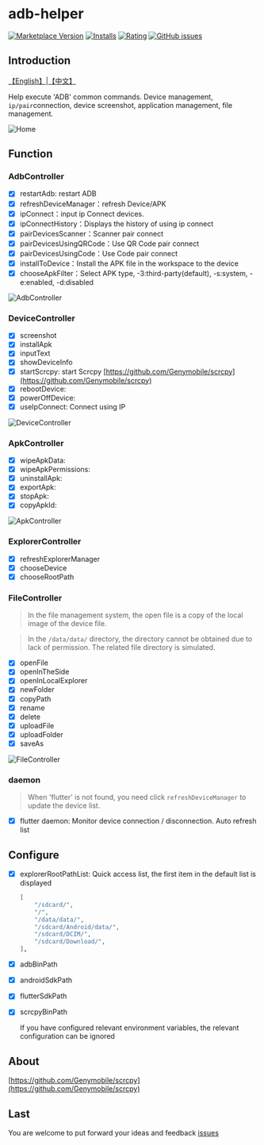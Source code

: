 # adb-helper

[![Marketplace Version](https://vsmarketplacebadge.apphb.com/version/jawa0919.adb-helper.svg)](https://marketplace.visualstudio.com/items?itemName=jawa0919.adb-helper) [![Installs](https://vsmarketplacebadge.apphb.com/installs/jawa0919.adb-helper.svg)](https://marketplace.visualstudio.com/items?itemName=jawa0919.adb-helper) [![Rating](https://vsmarketplacebadge.apphb.com/rating-star/jawa0919.adb-helper.svg)](https://marketplace.visualstudio.com/items?itemName=jawa0919.adb-helper) [![GitHub issues](https://img.shields.io/github/issues/jawa0919/adb-helper)](https://github.com/jawa0919/adb-helper/issues)

## Introduction

[【English】](./README.md)|[【中文】](./README_zh.md)

Help execute 'ADB' common commands. Device management, `ip/pair`connection, device screenshot, application management, file management.

![Home](./docs/img/home.png)

## Function

### AdbController

- [x] restartAdb: restart ADB
- [x] refreshDeviceManager：refresh Device/APK
- [x] ipConnect：input ip Connect devices.
- [x] ipConnectHistory：Displays the history of using ip connect
- [x] pairDevicesScanner：Scanner pair connect
- [x] pairDevicesUsingQRCode：Use QR Code pair connect
- [x] pairDevicesUsingCode：Use Code pair connect
- [x] installToDevice：Install the APK file in the workspace to the device
- [x] chooseApkFilter：Select APK type, -3:third-party(default), -s:system, -e:enabled, -d:disabled

![AdbController](./docs/img/AdbController.gif)

### DeviceController

- [x] screenshot
- [x] installApk
- [x] inputText
- [x] showDeviceInfo
- [x] startScrcpy: start Scrcpy [https://github.com/Genymobile/scrcpy](https://github.com/Genymobile/scrcpy)
- [x] rebootDevice:
- [x] powerOffDevice:
- [x] useIpConnect: Connect using IP

![DeviceController](./docs/img/DeviceController.gif)

### ApkController

- [x] wipeApkData:
- [x] wipeApkPermissions:
- [x] uninstallApk:
- [x] exportApk:
- [x] stopApk:
- [x] copyApkId:

![ApkController](./docs/img/ApkController.png)

### ExplorerController

- [x] refreshExplorerManager
- [x] chooseDevice
- [x] chooseRootPath

### FileController

> In the file management system, the open file is a copy of the local image of the device file.

> In the `/data/data/` directory, the directory cannot be obtained due to lack of permission. The related file directory is simulated.

- [x] openFile
- [x] openInTheSide
- [x] openInLocalExplorer
- [x] newFolder
- [x] copyPath
- [x] rename
- [x] delete
- [x] uploadFile
- [x] uploadFolder
- [x] saveAs

![FileController](./docs/img/FileController.png)

### daemon

> When 'flutter' is not found, you need click `refreshDeviceManager` to update the device list.

- [x] flutter daemon: Monitor device connection / disconnection. Auto refresh list

## Configure

- [x] explorerRootPathList: Quick access list, the first item in the default list is displayed

  ```json
  [
      "/sdcard/",
      "/",
      "/data/data/",
      "/sdcard/Android/data/",
      "/sdcard/DCIM/",
      "/sdcard/Download/",
  ],
  ```

- [x] adbBinPath
- [x] androidSdkPath
- [x] flutterSdkPath
- [x] scrcpyBinPath

  If you have configured relevant environment variables, the relevant configuration can be ignored

## About

[https://github.com/Genymobile/scrcpy](https://github.com/Genymobile/scrcpy)

## Last

You are welcome to put forward your ideas and feedback [issues](https://github.com/jawa0919/adb-helper/issues)
